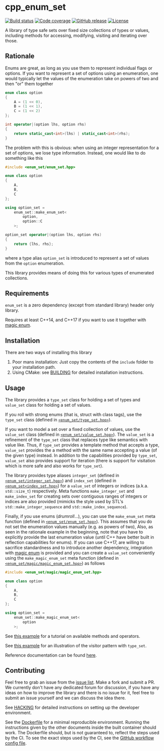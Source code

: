 # cpp_enum_set

[![Build status](https://github.com/cdeln/cpp_enum_set/actions/workflows/ci.yml/badge.svg)](https://github.com/cdeln/cpp_enum_set/actions)
[![Code coverage](https://codecov.io/gh/cdeln/cpp_enum_set/branch/master/graph/badge.svg)](https://codecov.io/gh/cdeln/cpp_enum_set)
[![GitHub release](https://img.shields.io/github/v/release/cdeln/cpp_enum_set)](https://github.com/cdeln/cpp_enum_set/releases)
[![License](https://img.shields.io/github/license/cdeln/cpp_enum_set)](https://github.com/cdeln/cpp_enum_set/LICENSE)

A library of type safe sets over fixed size collections of types or values,
including methods for accessing, modifying, visiting and iterating over those.

## Rationale

Enums are great, as long as you use them to represent individual flags or options.
If you want to represent a set of options using an enumeration,
one would typically let the values of the enumeration take on powers of two and then "or" them together

```cpp
enum class option
{
    A = (1 << 0),
    B = (1 << 1),
    C = (1 << 2)
};

int operator|(option lhs, option rhs)
{
    return static_cast<int>(lhs) | static_cast<int>(rhs);
}
```

The problem with this is obvious: when using an integer representation for a set of options, we lose type information.
Instead, one would like to do something like this

```cpp
#include <enum_set/enum_set.hpp>

enum class option
{
    A,
    B,
    C
};

using option_set =
    enum_set::make_enum_set<
        option,
        option::C
    >;

option_set operator|(option lhs, option rhs)
{
    return {lhs, rhs};
}
```

where a type alias `option_set` is introduced to represent a set of values from the `option` enumeration.

This library provides means of doing this for various types of enumerated collections.

## Requirements

`enum_set` is a zero dependency (except from standard library) header only library.

Requires at least C++14, and C++17 if you want to use it together with [magic enum](https://github.com/Neargye/magic_enum).

## Installation

There are two ways of installing this library

  1. Poor mans installation: Just copy the contents of the `include` folder to your installation path.
  2. Using CMake: see [BUILDING][1] for detailed installation instructions.

## Usage

The library provides a `type_set` class for holding a set of types and `value_set` class for holding a set of values.

If you roll with strong enums (that is, struct with class tags),
use the `type_set` class (defined in [`<enum_set/type_set.hpp>`](include/enum_set/type_set.hpp)).

If you want to model a set over a fixed collection of values, use the `value_set` class
(defined in [`<enum_set/value_set.hpp>`](include/enum_set/value_set.hpp)).
The `value_set` is a refinement of the `type_set` class that replaces type like semantics with value like.
Thus, if `type_set` provides a template method that accepts a type,
`value_set` provides the a method with the same name accepting a value (of the given type) instead.
In addition to the capabilities provided by `type_set`, `value_set` also provides support for iteration
(there is support for visitation which is more safe and also works for `type_set`).

The library provides type aliases
`integer_set` (defined in [`<enum_set/integer_set.hpp>`](include/enum_set/integer_set.hpp))
and `index_set` (defined in [`<enum_set<index_set.hpp>`](include/enum_set/index_set.hpp))
for a `value_set` of integers or indices (a.k.a. `std::size_t`) respectively.
Meta functions `make_integer_set` and `make_index_set` for creating sets over contiguous ranges of integers or indices are also provided
(mimicks the style used by STL's `std::make_integer_sequence` and `std::make_index_sequence`).

Finally, if you use enums (*drumroll*...), you can use the `make_enum_set` meta function
(defined in [`<enum_set/enum_set.hpp>`](include/enum_set/enum_set.hpp)).
This assumes that you do not set the enumeration values manually (e.g. as powers of two),
Also, as seen in the rationale example in the beginning, note that you have to explicitly provide the last enumeration value
(until C++ have better built in reflection capabilities for enums).
If you can use C++17, are willing to sacrifice standardness and to introduce another dependency,
integration with [magic enum](https://github.com/Neargye/magic_enum) is provided and you can create
a `value_set` conveniently using the `make_magic_enum_set` meta function
(defined in [`<enum_set/magic/magic_enum_set.hpp>`](include/enum_set/magic/magic_enum_set.hpp))
as follows

```cpp
#include <enum_set/magic/magic_enum_set.hpp>

enum class option
{
    A,
    B,
    C
};

using option_set =
    enum_set::make_magic_enum_set<
        option
    >;
```

See [this example](example/basic_tutorial.cpp) for a tutorial on available methods and operators.

See [this example](example/visitation_example.cpp) for an illustration of the visitor pattern with `type_set`.

Reference documentation can be found [here](https://cdeln.github.io/cpp_enum_set).

## Contributing

Feel free to grab an issue from the [issue list][3]. Make a fork and submit a PR.
We currently don't have any dedicated forum for discussion,
if you have any ideas on how to improve the library and there is no issue for it,
feel free to submit an issue yourself and we can discuss the idea there.

See [HACKING][2] for detailed instructions on setting up the developer environment.

See the [Dockerfile][4] for a minimal reproducible environment.
Running the instructions given by the other documents inside the built container should work.
The Dockerfile should, but is not guaranteed to, reflect the steps used by the CI.
To see the exact steps used by the CI, see the [GitHub workflow config file][5].

[1]: BUILDING.md
[2]: HACKING.md
[3]: https://github.com/cdeln/cpp_enum_set/issues
[4]: Dockerfile
[5]: .github/workflows/ci.yml
